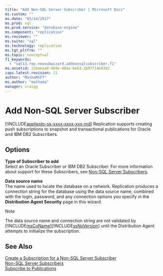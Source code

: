 ```yaml
---
title: "Add Non-SQL Server Subscriber | Microsoft Docs"
ms.custom: ""
ms.date: "03/14/2017"
ms.prod: sql
ms.prod_service: "database-engine"
ms.component: "replication"
ms.reviewer: ""
ms.suite: "sql"
ms.technology: replication
ms.tgt_pltfrm: ""
ms.topic: conceptual
f1_keywords: 
  - "sql13.rep.newsubwizard.addnonsqlsubscriber.f1"
ms.assetid: 21beeaa0-4b9e-48da-be63-1b9ff14e03d2
caps.latest.revision: 11
author: "MashaMSFT"
ms.author: "mathoma"
manager: craigg
---
```

# Add Non-SQL Server Subscriber
[!INCLUDE[appliesto-ss-xxxx-xxxx-xxx-md](../../includes/appliesto-ss-xxxx-xxxx-xxx-md.md)]
  Replication supports creating push subscriptions to snapshot and transactional publications for Oracle and IBM DB2 Subscribers.  
  
## Options  
 **Type of Subscriber to add**  
 Select an Oracle Subscriber or IBM DB2 Subscriber. For more information about support for these Subscribers, see [Non-SQL Server Subscribers](../../relational-databases/replication/non-sql/non-sql-server-subscribers.md).  
  
 **Data source name**  
 The name used to locate the database on a network. Replication produces a connection string for the database using the data source name, combined with the login, password, and any connection options you specify in the **Distribution Agent Security** page in this wizard.  
  
> [!NOTE]  
>  The data source name and connection string are not validated by [!INCLUDE[msCoName](../../includes/msconame-md.md)][!INCLUDE[ssNoVersion](../../includes/ssnoversion-md.md)] until the Distribution Agent attempts to initialize the subscription.  
  
## See Also  
 [Create a Subscription for a Non-SQL Server Subscriber](../../relational-databases/replication/create-a-subscription-for-a-non-sql-server-subscriber.md)   
 [Non-SQL Server Subscribers](../../relational-databases/replication/non-sql/non-sql-server-subscribers.md)   
 [Subscribe to Publications](../../relational-databases/replication/subscribe-to-publications.md)  
  
  
